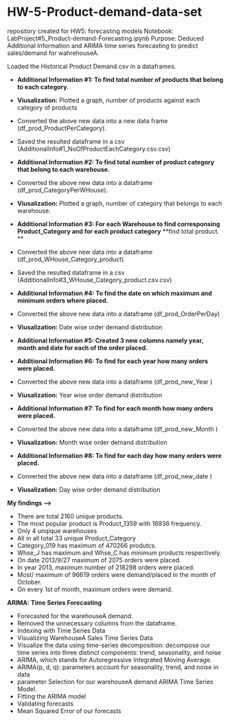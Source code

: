 # HW-5-Product-demand-data-set
repository created for HW5: forecasting models
Notebook: LabProject#5_Product-demand-Forecasting.ipynb Purpose: Deduced Additional Information and ARIMA time series forecasting to
predict sales/demand for wahrehouseA.

Loaded the Historical Product Demand.csv in a dataframes.

* **Additional Information #1: To find total number of products that belong to each category**.
* **Viusalization:** Plotted a graph, number of products against each category of products
* Converted the above new data into a new data frame (df_prod_ProductPerCategory).
* Saved the resulted dataframe in a csv (AdditionalInfo#1_NoOfProductEachCategory.csv.csv)

* **Additional Information #2: To find total number of product category that belong to each warehouse.**
* Converted the above new data into a dataframe (df_prod_CategoryPerWHouse).
* **Viusalization:** Plotted a graph, number of category that belongs to each warehouse.

* **Additional Information #3: For each Warehouse to find corresponsing Product_Category and for each product category**
  **find total product. **
* Converted the above new data into a dataframe (df_prod_WHouse_Category_product)
* Saved the resulted dataframe in a csv (AdditionalInfo#3_WHouse_Category_product.csv.csv)

* **Additional Information #4: To find the date on which maximum and minimum orders where placed.**
* Converted the above new data into a dataframe (df_prod_OrderPerDay)
* **Viusalization:** Date wise order demand distribution

* **Additional Information #5: Created 3 new columns namely year, month and date for each of the order placed.**

* **Additional Information #6: To find for each year how many orders were placed.**
* Converted the above new data into a dataframe (df_prod_new_Year )
* **Viusalization:** Year wise order demand distribution

* **Additional Information #7: To find for each month how many orders were placed.**
* Converted the above new data into a dataframe (df_prod_new_Month )
* **Viusalization:** Month wise order demand distribution

* **Additional Information #8: To find for each day how many orders were placed.**
* Converted the above new data into a dataframe (df_prod_new_date )
* **Viusalization:** Day wise order demand distribution

**My findings -->**

* There are total 2160 unique products.
* The most popular product is Product_1359 with 16936 frequency.
* Only 4 unqique warehouses
* All in all total 33 unique Product_Category
* Category_019 has maximum of 470266 produtcs.
* Whse_J has maximum and Whse_C has minimum products respectively.
* On date 2013/9/27 maximum of 2075 orders were placed.
* In year 2013, maximum number of 218298 orders were placed.
* Most/ maximum of 96619 orders were demand/placed in the month of October.
* On every 1st of month, maximum orders were demand.

**ARIMA: Time Series Forecasting**

* Forecasted for the warehouseA demand.
* Removed the unnecessary columns from the dataframe.
* Indexing with Time Series Data
* Visualizing WarehouseA Sales Time Series Data
* Visualize the data using time-series decomposition: decompose our time series into three distinct components: trend, seasonality, and noise
* ARIMA, which stands for Autoregressive Integrated Moving Average.
* ARIMA(p, d, q): parameters account for seasonality, trend, and noise in data
* parameter Selection for our warehouseA demand ARIMA Time Series Model.
* Fitting the ARIMA model
* Validating forecasts
* Mean Squared Error of our forecasts 


